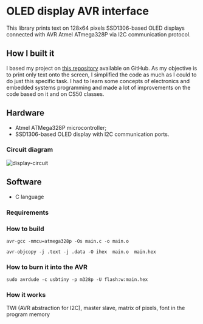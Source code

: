 # OLED display AVR interface

This library prints text on 128x64 pixels SSD1306-based OLED displays connected with AVR Atmel ATmega328P via I2C communication protocol.

## How I built it
I based my project on [this repository](https://github.com/efthymios-ks/AVR-SSD1306) available on GitHub. 
As my objective is to print only text onto the screen, I simplified the code as much as I could to do just this specific task. I had to learn some concepts of electronics and embedded systems programming and made a lot of improvements on the code based on it and on CS50 classes. 

## Hardware
* Atmel ATMega328P microcontroller;
* SSD1306-based OLED display with I2C communication ports.

### Circuit diagram 
![display-circuit](https://github.com/ruanymaia/weather-station/blob/main/display-circuit.png)

## Software
* C language

### Requirements
### How to build
`avr-gcc -mmcu=atmega328p -Os main.c -o main.o`

`avr-objcopy -j .text -j .data -O ihex  main.o  main.hex`

### How to burn it into the AVR
`sudo avrdude -c usbtiny -p m328p -U flash:w:main.hex`

### How it works

TWI (AVR abstraction for I2C), master slave, matrix of pixels, font in the program memory 